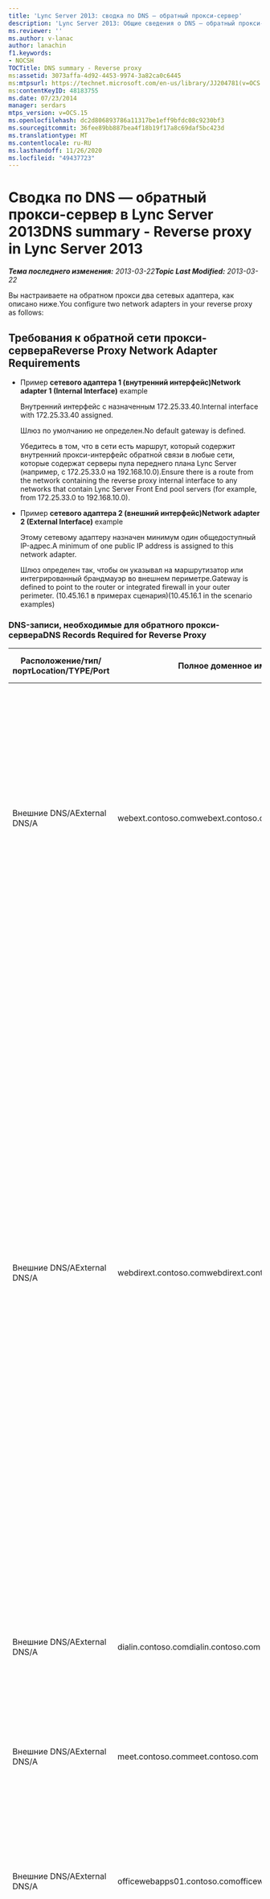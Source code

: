 ```yaml
---
title: 'Lync Server 2013: сводка по DNS — обратный прокси-сервер'
description: 'Lync Server 2013: Общие сведения о DNS — обратный прокси-сервер.'
ms.reviewer: ''
ms.author: v-lanac
author: lanachin
f1.keywords:
- NOCSH
TOCTitle: DNS summary - Reverse proxy
ms:assetid: 3073affa-4d92-4453-9974-3a82ca0c6445
ms:mtpsurl: https://technet.microsoft.com/en-us/library/JJ204781(v=OCS.15)
ms:contentKeyID: 48183755
ms.date: 07/23/2014
manager: serdars
mtps_version: v=OCS.15
ms.openlocfilehash: dc2d806893786a11317be1eff9bfdc08c9230bf3
ms.sourcegitcommit: 36fee89bb887bea4f18b19f17a8c69daf5bc423d
ms.translationtype: MT
ms.contentlocale: ru-RU
ms.lasthandoff: 11/26/2020
ms.locfileid: "49437723"
---
```

# <a name="dns-summary---reverse-proxy-in-lync-server-2013"></a><span data-ttu-id="4688a-103">Сводка по DNS — обратный прокси-сервер в Lync Server 2013</span><span class="sxs-lookup"><span data-stu-id="4688a-103">DNS summary - Reverse proxy in Lync Server 2013</span></span>

<div data-xmlns="http://www.w3.org/1999/xhtml">

<div class="topic" data-xmlns="http://www.w3.org/1999/xhtml" data-msxsl="urn:schemas-microsoft-com:xslt" data-cs="https://msdn.microsoft.com/">

<div data-asp="https://msdn2.microsoft.com/asp">



</div>

<div id="mainSection">

<div id="mainBody"><span data-ttu-id="4688a-104">

<span> </span></span><span class="sxs-lookup"><span data-stu-id="4688a-104">

<span> </span></span></span>

<span data-ttu-id="4688a-105">_**Тема последнего изменения:** 2013-03-22_</span><span class="sxs-lookup"><span data-stu-id="4688a-105">_**Topic Last Modified:** 2013-03-22_</span></span>

<span data-ttu-id="4688a-106">Вы настраиваете на обратном прокси два сетевых адаптера, как описано ниже.</span><span class="sxs-lookup"><span data-stu-id="4688a-106">You configure two network adapters in your reverse proxy as follows:</span></span>

<div>

## <a name="reverse-proxy-network-adapter-requirements"></a><span data-ttu-id="4688a-107">Требования к обратной сети прокси-сервера</span><span class="sxs-lookup"><span data-stu-id="4688a-107">Reverse Proxy Network Adapter Requirements</span></span>

  - <span data-ttu-id="4688a-108">Пример **сетевого адаптера 1 (внутренний интерфейс)**</span><span class="sxs-lookup"><span data-stu-id="4688a-108">**Network adapter 1 (Internal Interface)** example</span></span>
    
    <span data-ttu-id="4688a-109">Внутренний интерфейс с назначенным 172.25.33.40.</span><span class="sxs-lookup"><span data-stu-id="4688a-109">Internal interface with 172.25.33.40 assigned.</span></span>
    
    <span data-ttu-id="4688a-110">Шлюз по умолчанию не определен.</span><span class="sxs-lookup"><span data-stu-id="4688a-110">No default gateway is defined.</span></span>
    
    <span data-ttu-id="4688a-111">Убедитесь в том, что в сети есть маршрут, который содержит внутренний прокси-интерфейс обратной связи в любые сети, которые содержат серверы пула переднего плана Lync Server (например, с 172.25.33.0 на 192.168.10.0).</span><span class="sxs-lookup"><span data-stu-id="4688a-111">Ensure there is a route from the network containing the reverse proxy internal interface to any networks that contain Lync Server Front End pool servers (for example, from 172.25.33.0 to 192.168.10.0).</span></span>

  - <span data-ttu-id="4688a-112">Пример **сетевого адаптера 2 (внешний интерфейс)**</span><span class="sxs-lookup"><span data-stu-id="4688a-112">**Network adapter 2 (External Interface)** example</span></span>
    
    <span data-ttu-id="4688a-113">Этому сетевому адаптеру назначен минимум один общедоступный IP-адрес.</span><span class="sxs-lookup"><span data-stu-id="4688a-113">A minimum of one public IP address is assigned to this network adapter.</span></span>
    
    <span data-ttu-id="4688a-114">Шлюз определен так, чтобы он указывал на маршрутизатор или интегрированный брандмауэр во внешнем периметре.</span><span class="sxs-lookup"><span data-stu-id="4688a-114">Gateway is defined to point to the router or integrated firewall in your outer perimeter.</span></span> <span data-ttu-id="4688a-115">(10.45.16.1 в примерах сценария)</span><span class="sxs-lookup"><span data-stu-id="4688a-115">(10.45.16.1 in the scenario examples)</span></span>

### <a name="dns-records-required-for-reverse-proxy"></a><span data-ttu-id="4688a-116">DNS-записи, необходимые для обратного прокси-сервера</span><span class="sxs-lookup"><span data-stu-id="4688a-116">DNS Records Required for Reverse Proxy</span></span>

<table>
<colgroup>
<col style="width: 25%" />
<col style="width: 25%" />
<col style="width: 25%" />
<col style="width: 25%" />
</colgroup>
<thead>
<tr class="header">
<th><span data-ttu-id="4688a-117">Расположение/тип/порт</span><span class="sxs-lookup"><span data-stu-id="4688a-117">Location/TYPE/Port</span></span></th>
<th><span data-ttu-id="4688a-118">Полное доменное имя</span><span class="sxs-lookup"><span data-stu-id="4688a-118">FQDN</span></span></th>
<th><span data-ttu-id="4688a-119">IP-адрес</span><span class="sxs-lookup"><span data-stu-id="4688a-119">IP address</span></span></th>
<th><span data-ttu-id="4688a-120">Карты и примечания</span><span class="sxs-lookup"><span data-stu-id="4688a-120">Maps to/comments</span></span></th>
</tr>
</thead>
<tbody>
<tr class="odd">
<td><p><span data-ttu-id="4688a-121">Внешние DNS/A</span><span class="sxs-lookup"><span data-stu-id="4688a-121">External DNS/A</span></span></p></td>
<td><p><span data-ttu-id="4688a-122">webext.contoso.com</span><span class="sxs-lookup"><span data-stu-id="4688a-122">webext.contoso.com</span></span></p></td>
<td><p><span data-ttu-id="4688a-123">Назначенный прослушиватель для внешних опубликованных ресурсов</span><span class="sxs-lookup"><span data-stu-id="4688a-123">Assigned listener for externally published resources</span></span></p></td>
<td><p><span data-ttu-id="4688a-124">Внешние веб-службы из внутреннего развертывания.</span><span class="sxs-lookup"><span data-stu-id="4688a-124">External web services from the internal deployment.</span></span> <span data-ttu-id="4688a-125">Дополнительные записи можно определять и создавать для всех пулов и отдельных серверов для любого домена SIP, который будет использовать этот прокси-сервер, а также с определенными внешними веб-службами.</span><span class="sxs-lookup"><span data-stu-id="4688a-125">Additional records can be defined and created for all pools and single servers for any SIP domain that will use this reverse proxy, and has defined external web services.</span></span></p></td>
</tr>
<tr class="even">
<td><p><span data-ttu-id="4688a-126">Внешние DNS/A</span><span class="sxs-lookup"><span data-stu-id="4688a-126">External DNS/A</span></span></p></td>
<td><p><span data-ttu-id="4688a-127">webdirext.contoso.com</span><span class="sxs-lookup"><span data-stu-id="4688a-127">webdirext.contoso.com</span></span></p></td>
<td><p><span data-ttu-id="4688a-128">Назначенный прослушиватель для внешних опубликованных ресурсов</span><span class="sxs-lookup"><span data-stu-id="4688a-128">Assigned listener for externally published resources</span></span></p></td>
<td><p><span data-ttu-id="4688a-129">Внешние веб-службы для режиссеров и пулов режиссеров в развертывании.</span><span class="sxs-lookup"><span data-stu-id="4688a-129">External web services for the Directors or Director pools in your deployment.</span></span> <span data-ttu-id="4688a-130">Вы можете определить любое количество режиссеров, для которых есть разные директора, которые могут быть связаны с другими доменами SIP.</span><span class="sxs-lookup"><span data-stu-id="4688a-130">You can define as many Directors as there are distinct Directors, of which may be associated with other SIP domains.</span></span></p>
<div>

> [!IMPORTANT]  
> <span data-ttu-id="4688a-131">Определение DNS-записей для и публикации режиссеров не является ни интерфейсным пулом, ни решением режиссера.</span><span class="sxs-lookup"><span data-stu-id="4688a-131">Defining the DNS records for and publishing the Directors is not an either the Front End pool or the Director decision.</span></span> <span data-ttu-id="4688a-132">Если вы используете режиссеров, вы должны определить и опубликовать внешний веб-службы "режиссер" и "пул на стороне переднего плана".</span><span class="sxs-lookup"><span data-stu-id="4688a-132">You must define and publish both the Director and the Front End pool external web services if you are using Directors.</span></span> <span data-ttu-id="4688a-133">Конкретные типы трафика (для проверки подлинности и других применений) будут отправлены в директории сначала, если она определена в топологии.</span><span class="sxs-lookup"><span data-stu-id="4688a-133">Specific traffic types (for authentication and other uses) will be sent to the Director first, if it is defined in the topology.</span></span>


</div></td>
</tr>
<tr class="odd">
<td><p><span data-ttu-id="4688a-134">Внешние DNS/A</span><span class="sxs-lookup"><span data-stu-id="4688a-134">External DNS/A</span></span></p></td>
<td><p><span data-ttu-id="4688a-135">dialin.contoso.com</span><span class="sxs-lookup"><span data-stu-id="4688a-135">dialin.contoso.com</span></span></p></td>
<td><p><span data-ttu-id="4688a-136">Назначенный прослушиватель для внешних опубликованных ресурсов</span><span class="sxs-lookup"><span data-stu-id="4688a-136">Assigned listener for externally published resources</span></span></p></td>
<td><p><span data-ttu-id="4688a-137">Внешний вход в Конференц-связь с телефонным подключением</span><span class="sxs-lookup"><span data-stu-id="4688a-137">Dial-in conferencing published externally</span></span></p></td>
</tr>
<tr class="even">
<td><p><span data-ttu-id="4688a-138">Внешние DNS/A</span><span class="sxs-lookup"><span data-stu-id="4688a-138">External DNS/A</span></span></p></td>
<td><p><span data-ttu-id="4688a-139">meet.contoso.com</span><span class="sxs-lookup"><span data-stu-id="4688a-139">meet.contoso.com</span></span></p></td>
<td><p><span data-ttu-id="4688a-140">Назначенный прослушиватель для внешних опубликованных ресурсов</span><span class="sxs-lookup"><span data-stu-id="4688a-140">Assigned listener for externally published resources</span></span></p></td>
<td><p><span data-ttu-id="4688a-141">Конференции, опубликованные извне</span><span class="sxs-lookup"><span data-stu-id="4688a-141">Conferences published externally</span></span></p></td>
</tr>
<tr class="odd">
<td><p><span data-ttu-id="4688a-142">Внешние DNS/A</span><span class="sxs-lookup"><span data-stu-id="4688a-142">External DNS/A</span></span></p></td>
<td><p><span data-ttu-id="4688a-143">officewebapps01.contoso.com</span><span class="sxs-lookup"><span data-stu-id="4688a-143">officewebapps01.contoso.com</span></span></p></td>
<td><p><span data-ttu-id="4688a-144">Назначенный прослушиватель для сервера Office Web Apps</span><span class="sxs-lookup"><span data-stu-id="4688a-144">Assigned listener for Office Web Apps Server</span></span></p></td>
<td><p><span data-ttu-id="4688a-145">Сервер Office Web Apps, развернутый внутренне или на периметре, и опубликованный для внешнего клиентского доступа</span><span class="sxs-lookup"><span data-stu-id="4688a-145">Office Web Apps Server deployed internally or in the perimeter, and published for external client access</span></span></p></td>
</tr>
<tr class="even">
<td><p><span data-ttu-id="4688a-146">Внешние DNS/A</span><span class="sxs-lookup"><span data-stu-id="4688a-146">External DNS/A</span></span></p></td>
<td><p><span data-ttu-id="4688a-147">lyncdiscover.contoso.com</span><span class="sxs-lookup"><span data-stu-id="4688a-147">lyncdiscover.contoso.com</span></span></p></td>
<td><p><span data-ttu-id="4688a-148">Назначенный прослушиватель для внешних опубликованных ресурсов</span><span class="sxs-lookup"><span data-stu-id="4688a-148">Assigned listener for externally published resources</span></span></p></td>
<td><p><span data-ttu-id="4688a-149">Lync обнаружение внешней записи для внешних опубликованных автообнаружения и включает мобильные и веб-приложения Microsoft Lync Web App и планировщик</span><span class="sxs-lookup"><span data-stu-id="4688a-149">Lync Discover External record for externally published AutoDiscover, and includes Mobility, Microsoft Lync Web App, and scheduler Web app</span></span></p></td>
</tr><span data-ttu-id="4688a-150">
</tbody>
</table>


</div>

</div>

<span> </span>

</div>

</div>

</span><span class="sxs-lookup"><span data-stu-id="4688a-150">
</tbody>
</table>


</div>

</div>

<span> </span>

</div>

</div>

</span></span></div>

